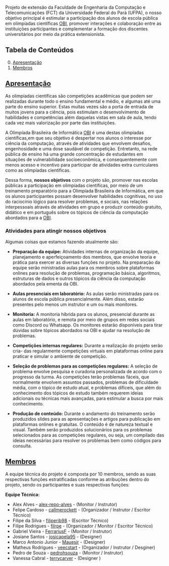 Projeto de extensão da Faculdade de Engenharia da Computação e Telecomunicações (FCT) da Universidade Federal do Pará (UFPA), o nosso objetivo principal é estimular a participação dos alunos de escola pública em olimpíadas científicas [OBI](https://olimpiada.ic.unicamp.br/), promover interações e colaboração entre as instituições participantes e complementar a formação dos discentes universitários por meio da prática extensionista.

## Tabela de Conteúdos
0. [Apresentação](#apresentação)
1. [Membros](#membros)

## [Apresentação](#tabela-de-conteúdos)

As olimpíadas científicas são competições acadêmicas que podem ser realizadas
durante todo o ensino fundamental e médio, e algumas até uma parte do ensino superior.
Estas muitas vezes são a porta de entrada de muitos jovens para a ciência, pois estimulam o desenvolvimento de habilidades e competências além daquelas vistas em sala de
aula, tendo cada vez mais valorização por parte das instituições.

A Olimpíada Brasileira de Informática [OBI](https://olimpiada.ic.unicamp.br/) é uma destas olimpíadas científicas,em que seu objetivo é despertar nos alunos o interesse por ciência da computação, através de atividades que envolvem desafios, engenhosidade e uma dose saudável de competição. Entretanto, na rede pública de ensino há uma grande concentração de estudantes em situações de vulnerabilidade socioeconômica, e consequentemente com menos acesso e incentivo para
participar de atividades extra curriculares como as olimpíadas científicas.

Dessa forma, **nossos objetivos** com o projeto são, promover nas escolas públicas a participação em olimpíadas científicas, por meio de um treinamento preparatório para a Olimpíada Brasileira de Informática, em que os alunos participantes possam desenvolver habilidades cognitivas, no uso do raciocínio lógico para resolver problemas, e sociais, nas relações interpessoais através de atividades em grupo e produzir conteúdo gratuito, didático e em português sobre os tópicos de ciência da computação abordados para a [OBI](https://olimpiada.ic.unicamp.br/).


### Atividades para atingir nossos objetivos
Algumas coisas que estamos fazendo atualmente são:
- **Preparação da equipe:** Atividades internas de organização da equipe, planejamento e aperfeiçoamento dos membros, que envolve teoria e prática para exercer as diversas funções no projeto. Na preparação da equipe serão ministradas aulas para os membros sobre plataformas onlines para resolução de problemas, programação básica, algoritmos, estruturas de dados e outros tópicos da ciência da computação abordados pela ementa da OBI.
- **Aulas presenciais em laboratório:** As aulas serão ministradas para os alunos de escola pública presencialmente. Além disso, estarão presentes pelo menos um instrutor e um ou mais monitores.

- **Monitoria:** A monitoria híbrida para os alunos, presencial durante as aulas em laboratório, e remota por meio de grupos em redes sociais como Discord ou Whatsapp. Os monitores estarão disponíveis para tirar dúvidas sobre tópicos abordados na OBI e
ajudar na resolução de problemas.

- **Competições internas regulares:** Durante a realização do projeto serão cria-
das regularmente competições virtuais em plataformas online para praticar e simular o
ambiente de competição.
- **Seleção de problemas para as competições regulares:** A seleção de problema
envolve pesquisa e curadoria personalizada de acordo com o progresso da turma. As competições terão problemas fáceis, que normalmente envolvem assuntos passados, problemas
de dificuldade média, com o tópico de estudo atual, e problemas difíceis, que além do conhecimento dos tópicos de estudo também requerem ideias adicionais ou técnicas mais
avançadas, para estimular a busca por mais conhecimento.

- **Produção de conteúdo:** Durante o andamento do treinamento serão produzidos
slides para as apresentações e artigos para publicação em plataformas onlines e gratuitas.
O conteúdo é de natureza textual e visual. Também serão produzidos solucionários para
os problemas selecionados para as competições regulares, ou seja, um compilado das ideias
necessárias para resolver os problemas bem como códigos para consulta.

## [Membros](#tabela-de-conteúdos)
A equipe técnica do projeto é composta por 10 membros, sendo as suas respectivas funções estratificadas conforme as atribuções dentro do projeto, sendo os participantes e suas respectivas funções:

**Equipe Técnica:**

- Alex Alves - [alex-repo-alves](https://github.com/alex-repo-alves) - (Monitor / Instrutor)
- Felipe Cardoso - [callmerockett](https://github.com/callmerockett) -  (Organizador / Instrutor /
Escritor Técnico)
- Filipe da Silva - [filiperib98](https://github.com/filiperib98) - (Escritor Técnico)
- Filipe Rodrigues - [filrpe](https://github.com/filrpe) - (Organizador / Monitor /
Escritor Técnico)
- Gabriel Vieira - [FerrariusF](https://github.com/FerrariusF) - (Monitor / Instrutor)
- Josiane Santos - [josicapela95](https://github.com/josicapela95) - (Designer)
- Marco Antonio Junior - [Mauesjr](https://github.com/Mauesjr) - (Designer)
- Matheus Rodrigues - [veecstart](https://github.com/veecstart) - (Organizador / Instrutor /
Desginer)
- Pedro de Souza - [pedrohsouza](https://github.com/pedrohsouza) - (Monitor / Instrutor)
- Vanessa Cabral - [terrycarver](https://github.com/terrycarver) - (Designer
)
